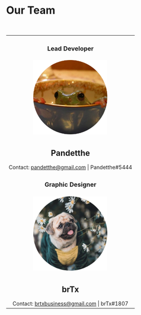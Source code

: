 ﻿# Our Team

<br/>

|  |
|--|
| <h3 class="role"><center>Lead Developer</center></h3> |
| <center><img height="200px" src="./images/pandetthe.png"/></center> |
| <h2><center> Pandetthe </center></h2><center>Contact: pandetthe@gmail.com \| Pandetthe#5444</center> |
| <h3 class="role"><center>Graphic Designer</center></h3> |
| <center><img height="200px" src="./images/brtx.png"/></center> |
| <h2><center> brTx </center></h2><center>Contact: brtxbusiness@gmail.com \| brTx#1807</center> |
